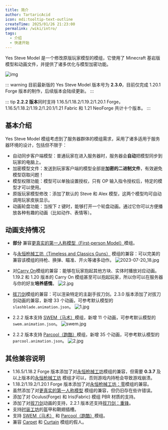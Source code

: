 ```yaml
---
title: 简介
author: TartaricAcid
icon: mdi:tooltip-text-outline
createTime: 2025/01/26 21:23:00
permalink: /wiki/intro/
tags:
  - 介绍
  - 快速开始
---
```


Yes Steve Model 是一个修改原版玩家模型的模组，它使用了 Minecraft 基岩版模型和动画文件，并提供了诸多优化与模型加密功能。

![img](https://s2.loli.net/2023/01/01/RAor58n6LBct3kW.jpg)

::: warning
目前最新版的 Yes Steve Model 版本号为 **2.3.0**，目前仅完成 1.20.1 Forge 版本的制作，后续版本会陆续更新。
:::

::: tip
**2.2.2 版本**同时支持 1.16.5/1.18.2/1.19.2/1.20.1 Forge，1.16.5/1.18.2/1.19.2/1.20.1/1.21 Fabric 和 1.21 NeoForge
共计十个版本。
:::

## 基本介绍
Yes Steve Model 模组考虑到了服务器群体的模组需求，采用了诸多适用于服务器环境的设计，包括但不限于：

- 自动同步客户端模型：普通玩家在进入服务器时，服务器会**自动**把模型同步到玩家的电脑上。
- 加密模型文件：发送到玩家客户端的模型全部是**加密的二进制文件**，有效避免模型窃取问题！
- 模型权限功能：模型可以单独设置授权，只有 OP 输入指令授权后，特定的模型才可以使用。
- 原版玩家模型修改：添加了默认的 Steve 和 Alex 模型，这两个模型均可自动调用玩家皮肤显示。
- 动画轮盘功能：当按下 `Z` 键时，能够打开一个轮盘动画。通过它你可以方便播放各种有趣的动画（比如动作、表情等）。

## 动画支持情况
- **部分**
  兼容[更真实的第一人称模型（First-person Model）](https://www.curseforge.com/minecraft/mc-mods/first-person-model)模组。
- 与[永恒枪械工坊（Timeless and Classics Guns）](https://www.curseforge.com/minecraft/mc-mods/timeless-and-classic-guns-tac)
模组的兼容：可以完美的兼容该模组的持枪、换弹、瞄准、开火等诸多动作。
![2023-07-20_18.jpg](https://s2.loli.net/2023/07/20/N6sOS9ea5xwfn8t.jpg)

- 对[Carry On](https://www.curseforge.com/minecraft/mc-mods/carry-on)模组的兼容：能够在玩家抱起其他方块、实体时播放对应动画。1.19.2
  和 1.20 版本的 Carry On 模组甚至可以抱起玩家，所以你可以在服务器与你的好友**培养感情**。
  ![2.jpg](https://s2.loli.net/2024/02/14/71QyVR6NSHmbdo3.jpg)

- [拔刀剑](https://www.curseforge.com/minecraft/mc-mods/slashblade)模组的兼容：可以渲染特定的主副手拔刀剑。2.3.0 版本添加了对拔刀剑动画的兼容，新增 33 个动画，可参考默认模型的
  `slashblade.animation.json`。
  ![1.jpg](https://s2.loli.net/2024/02/14/LfQxMCZKNAtzsOG.jpg)

- 2.2.2 版本支持 [SWEM（马术）](https://www.curseforge.com/minecraft/mc-mods/swem)模组，新增 11 个动画，可参考默认模型的
  `swem.animation.json`。
  ![swem.jpg](https://s2.loli.net/2024/08/14/jlzG2E5FpvCQyaq.jpg)

- 2.2.2 版本支持 [Parcool（跑酷）](https://www.curseforge.com/minecraft/mc-mods/parcool)模组，新增 35 个动画，可参考默认模型的
  `parcool.animation.json`。
  ![2.jpg](https://s2.loli.net/2024/08/14/aV72OGH8pzrvW5R.jpg)

## 其他兼容说明
- 1.16.5/1.18.2 Forge
  版本添加了对[永恒枪械工坊](https://www.curseforge.com/minecraft/mc-mods/timeless-and-classic-guns-tac)模组的兼容，但需要
  **0.3.7** 及以上版本的[永恒枪械工坊](https://www.curseforge.com/minecraft/mc-mods/timeless-and-classic-guns-tac)
  模组才可以，否则游戏内持枪会导致游戏崩溃。
- 1.18.2/1.19.2/1.20.1 Forge
  版本添加了对[永恒枪械工坊：零](https://www.curseforge.com/minecraft/mc-mods/timeless-and-classics-zero)模组的兼容。
- 虽然添加了对[更真实的第一人称模型](https://www.curseforge.com/minecraft/mc-mods/first-person-model)
  模组的兼容，但仍旧存在些许错误。
- 添加了对 Oculus(Forge) 和 Iris(Fabric) 模组 PBR 材质的支持。
- 添加了对[拔刀剑](https://www.curseforge.com/minecraft/mc-mods/slashblade)动画的支持，2.2.1
  版本还支持[拔刀剑：重锋](https://www.curseforge.com/minecraft/mc-mods/slashblade-resharped)。
- 支持[时装工坊](https://www.curseforge.com/minecraft/mc-mods/armourers-workshop)的盔甲和鞘翅插槽。
- 支持 [SWEM（马术）](https://www.curseforge.com/minecraft/mc-mods/swem)
  和 [Parcool（跑酷）](https://www.curseforge.com/minecraft/mc-mods/parcool)模组。
- 兼容 [Carpet](https://www.curseforge.com/minecraft/mc-mods/carpet)
  和 [Curtain](https://www.curseforge.com/minecraft/mc-mods/curtain) 模组的假人。

